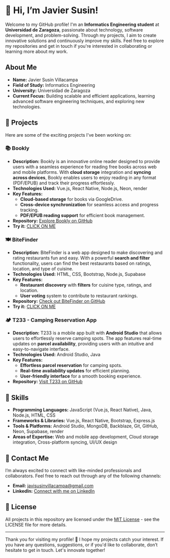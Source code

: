 # 👋 Hi, I’m **Javier Susin**!

Welcome to my GitHub profile! I'm an **Informatics Engineering student** at **Universidad de Zaragoza**, passionate about technology, software development, and problem-solving. Through my projects, I aim to create innovative solutions and continuously improve my skills. Feel free to explore my repositories and get in touch if you're interested in collaborating or learning more about my work.

## About Me

- **Name:** Javier Susín Villacampa
- **Field of Study:** Informatics Engineering
- **University:** Universidad de Zaragoza
- **Current Focus:** Building scalable and efficient applications, learning advanced software engineering techniques, and exploring new technologies.

## 🚀 Projects

Here are some of the exciting projects I've been working on:

### 📚 **Bookly**
- **Description:** Bookly is an innovative online reader designed to provide users with a seamless experience for reading free books across web and mobile platforms. With **cloud storage** integration and **syncing across devices**, Bookly enables users to enjoy reading in any format (PDF/EPUB) and track their progress effortlessly.
- **Technologies Used:** Vue.js, React Native, Node.js, Neon, render
- **Key Features:**
  - **Cloud-based storage** for books via GoogleDrive.
  - **Cross-device synchronization** for seamless access and progress tracking.
  - **PDF/EPUB reading support** for efficient book management.
- **Repository:** [Explore Bookly on GitHub](https://github.com/UNIZAR-30226-2025-60)
- **Try it:** [CLICK ON ME](https://booklyweb-469w.onrender.com/)

### 🍽️ **BiteFinder**
- **Description:** BiteFinder is a web app designed to make discovering and rating restaurants fun and easy. With a powerful **search and filter** functionality, users can find the best restaurants based on ratings, location, and type of cuisine. 
- **Technologies Used:** HTML, CSS, Bootstrap, Node.js, Supabase
- **Key Features:**
  - **Restaurant discovery** with **filters** for cuisine type, ratings, and location.
  - **User voting** system to contribute to restaurant rankings.
- **Repository:** [Check out BiteFinder on GitHub](https://github.com/Javiersusin/1aWEBsistInf/tree/main)
- **Try it:** [CLICK ON ME](https://bitefindersisinf.onrender.com)

### 🏕️ **T233 - Camping Reservation App**
- **Description:** T233 is a mobile app built with **Android Studio** that allows users to effortlessly reserve camping spots. The app features real-time updates on **parcel availability**, providing users with an intuitive and easy-to-navigate interface.
- **Technologies Used:** Android Studio, Java
- **Key Features:**
  - **Effortless parcel reservation** for camping spots.
  - **Real-time availability updates** for efficient planning.
  - **User-friendly interface** for a smooth booking experience.
- **Repository:** [Visit T233 on GitHub](https://github.com/Simon30804/T233_camping)

## 🔧 Skills

- **Programming Languages:** JavaScript (Vue.js, React Native), Java, Node.js, HTML, CSS
- **Frameworks & Libraries:** Vue.js, React Native, Bootstrap, Express.js
- **Tools & Platforms:** Android Studio, MongoDB, Backblaze, Git, GitHub, Neon, Supabase, render
- **Areas of Expertise:** Web and mobile app development, Cloud storage integration, Cross-platform syncing, UI/UX design

## 💬 Contact Me

I’m always excited to connect with like-minded professionals and collaborators. Feel free to reach out through any of the following channels:

- **Email:** [javisusinvillacampa@gmail.com](mailto:javisusinvillacampa@gmail.com)
- **LinkedIn:** [Connect with me on LinkedIn](https://www.linkedin.com/in/javi-susin-a10251277/)

## 📄 License

All projects in this repository are licensed under the [MIT License](LICENSE) - see the LICENSE file for more details.

---

Thank you for visiting my profile! 🚀 I hope my projects catch your interest. If you have any questions, suggestions, or if you'd like to collaborate, don’t hesitate to get in touch. Let's innovate together!
